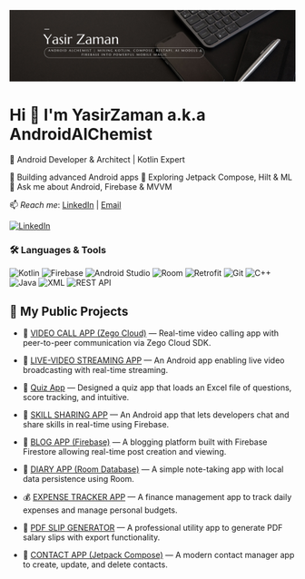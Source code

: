 ![MasterHead](https://github.com/GitForYasir/GitForYasir/blob/8cb5c3312017d3416c2501632710802e400c36d1/githubBanner.png?raw=true)

# Hi  👋 I'm YasirZaman a.k.a AndroidAlChemist

🎯 Android Developer & Architect | Kotlin Expert 

🔭 Building advanced Android apps
🌱 Exploring Jetpack Compose, Hilt & ML
💬 Ask me about Android, Firebase & MVVM

📫 *Reach me*: [LinkedIn](https://www.linkedin.com/in/yasir-zaman-appdev/) | [Email](https://mail.google.com/mail/?view=cm&fs=1&to=yasirffm777@gmail.com)

[![LinkedIn](https://img.shields.io/badge/LinkedIn-500+%20followers-blue?logo=linkedin)](https://www.linkedin.com/in/yasir-zaman-appdev/)


### 🛠 Languages & Tools

![Kotlin](https://img.shields.io/badge/Kotlin-7F52FF?style=for-the-badge&logo=kotlin&logoColor=white)
![Firebase](https://img.shields.io/badge/Firebase-FFCA28?style=for-the-badge&logo=firebase&logoColor=black)
![Android Studio](https://img.shields.io/badge/Android%20Studio-3DDC84?style=for-the-badge&logo=android-studio&logoColor=white)
![Room](https://img.shields.io/badge/Room-5C6BC0?style=for-the-badge&logo=sqlite&logoColor=white)
![Retrofit](https://img.shields.io/badge/Retrofit-4285F4?style=for-the-badge&logo=android&logoColor=white)
![Git](https://img.shields.io/badge/Git-F05032?style=for-the-badge&logo=git&logoColor=white)
![C++](https://img.shields.io/badge/C++-00599C?style=for-the-badge&logo=c%2b%2b&logoColor=white)
![Java](https://img.shields.io/badge/Java-007396?style=for-the-badge&logo=java&logoColor=white)
![XML](https://img.shields.io/badge/XML-E34F26?style=for-the-badge&logo=html5&logoColor=white)
![REST API](https://img.shields.io/badge/REST%20API-6DB33F?style=for-the-badge&logo=postman&logoColor=white)

## 📂 My Public Projects

- 🎥 [VIDEO CALL APP (Zego Cloud)](https://github.com/GitForYasir/VideoCallApp) — Real-time video calling app with peer-to-peer communication via Zego Cloud SDK.

- 📡 [LIVE-VIDEO STREAMING APP](https://github.com/GitForYasir/Live-Video-Streaming-App) — An Android app enabling live video broadcasting with real-time streaming.
  
- 💾 [Quiz App](https://github.com/GitForYasir/AskMe-QuizApp) — Designed a quiz app that loads an Excel file of questions, score tracking, and intuitive.

- 💬 [SKILL SHARING APP](https://github.com/GitForYasir/SkillShareApp) — An Android app that lets developers chat and share skills in real-time using Firebase.

- 📝 [BLOG APP (Firebase)](https://github.com/GitForYasir/Complete-Blog-App-Using-Kotlin) — A blogging platform built with Firebase Firestore allowing real-time post creation and viewing.

- 📔 [DIARY APP (Room Database)](https://github.com/GitForYasir/DiaryApp) — A simple note-taking app with local data persistence using Room.

- 💰 [EXPENSE TRACKER APP](https://github.com/GitForYasir/ExpenseTrackerApp) — A finance management app to track daily expenses and manage personal budgets.

- 🧾 [PDF SLIP GENERATOR](https://github.com/GitForYasir/PDF-Slip-Generator) — A professional utility app to generate PDF salary slips with export functionality.

- 📇 [CONTACT APP (Jetpack Compose)](https://github.com/GitForYasir/ContactAppUsingJetpackCompose.git) — A modern contact manager app to create, update, and delete contacts.
